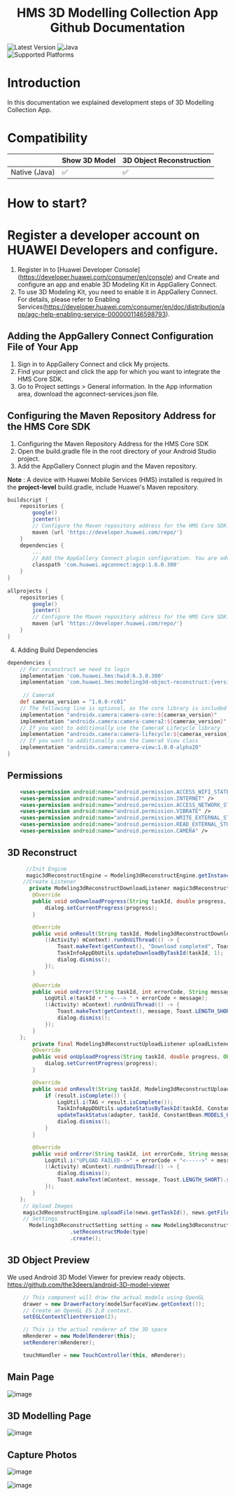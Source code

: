  <h1 align="center">HMS 3D Modelling Collection App Github Documentation</h3>
 
 ![Latest Version](https://img.shields.io/badge/latestVersion-1.0.0-yellow) ![Java](https://img.shields.io/badge/Java-ED8B00?style=for-the-badge&logo=java&logoColor=white)
<br>
![Supported Platforms](https://img.shields.io/badge/Supported_Platforms:-Native_Android-orange)


# Introduction

In this documentation we explained development steps of 3D Modelling Collection App.

# Compatibility

|   | Show 3D Model | 3D Object Reconstruction |
| --- | --- | --- |
| Native (Java) | ✅ | ✅ |

# How to start?
  
# Register a developer account on HUAWEI Developers and configure.

1. Register in to [Huawei Developer Console] (https://developer.huawei.com/consumer/en/console) and Create and configure an app and enable 3D Modeling Kit in AppGallery Connect.
2. To use 3D Modeling Kit, you need to enable it in AppGallery Connect. For details, please refer to Enabling Services(https://developer.huawei.com/consumer/en/doc/distribution/app/agc-help-enabling-service-0000001146598793).


##   Adding the AppGallery Connect Configuration File of Your App
1. Sign in to AppGallery Connect and click My projects.
2. Find your project and click the app for which you want to integrate the HMS Core SDK.
3. Go to Project settings > General information. In the App information area, download the agconnect-services.json file.

 ##  Configuring the Maven Repository Address for the HMS Core SDK
1. Configuring the Maven Repository Address for the HMS Core SDK
2. Open the build.gradle file in the root directory of your Android Studio project.
3. Add the AppGallery Connect plugin and the Maven repository.

**Note** : A device with Huawei Mobile Services (HMS) installed is required
In the **project-level** build.gradle, include Huawei's Maven repository.

```groovy
buildscript { 
    repositories { 
        google() 
        jcenter() 
        // Configure the Maven repository address for the HMS Core SDK. 
        maven {url 'https://developer.huawei.com/repo/'} 
    } 
    dependencies { 
        ... 
        // Add the AppGallery Connect plugin configuration. You are advised to use the latest plugin version. 
        classpath 'com.huawei.agconnect:agcp:1.6.0.300' 
    } 
} 
 
allprojects { 
    repositories { 
        google() 
        jcenter() 
        // Configure the Maven repository address for the HMS Core SDK. 
        maven {url 'https://developer.huawei.com/repo/'} 
    } 
} 
```
4. Adding Build Dependencies
```groovy
dependencies { 
    // For reconstruct we need to login
    implementation 'com.huawei.hms:hwid:6.3.0.300'
    implementation 'com.huawei.hms:modeling3d-object-reconstruct:{version}' 
     
     // CameraX
    def camerax_version = "1.0.0-rc01"
    // The following line is optional, as the core library is included indirectly by camera-camera2
    implementation "androidx.camera:camera-core:${camerax_version}"
    implementation "androidx.camera:camera-camera2:${camerax_version}"
    // If you want to additionally use the CameraX Lifecycle library
    implementation "androidx.camera:camera-lifecycle:${camerax_version}"
    // If you want to additionally use the CameraX View class
    implementation "androidx.camera:camera-view:1.0.0-alpha20"
}
```
## **Permissions**
```xml
    <uses-permission android:name="android.permission.ACCESS_WIFI_STATE" />
    <uses-permission android:name="android.permission.INTERNET" />
    <uses-permission android:name="android.permission.ACCESS_NETWORK_STATE" />
    <uses-permission android:name="android.permission.VIBRATE" />
    <uses-permission android:name="android.permission.WRITE_EXTERNAL_STORAGE" />
    <uses-permission android:name="android.permission.READ_EXTERNAL_STORAGE" />
    <uses-permission android:name="android.permission.CAMERA" />
```
## **3D Reconstruct**
```java
      //Init Engine
      magic3dReconstructEngine = Modeling3dReconstructEngine.getInstance(Modeling3dApp.app);
     //Create Listener
       private Modeling3dReconstructDownloadListener magic3dReconstructDownloadListener = new Modeling3dReconstructDownloadListener() {
        @Override
        public void onDownloadProgress(String taskId, double progress, Object ext) {
            dialog.setCurrentProgress(progress);
        }

        @Override
        public void onResult(String taskId, Modeling3dReconstructDownloadResult result, Object ext) {
            ((Activity) mContext).runOnUiThread(() -> {
                Toast.makeText(getContext(), "Download completed", Toast.LENGTH_SHORT).show();
                TaskInfoAppDbUtils.updateDownloadByTaskId(taskId, 1);
                dialog.dismiss();
            });
        }

        @Override
        public void onError(String taskId, int errorCode, String message) {
            LogUtil.e(taskId + " <---> " + errorCode + message);
            ((Activity) mContext).runOnUiThread(() -> {
                Toast.makeText(getContext(), message, Toast.LENGTH_SHORT).show();
                dialog.dismiss();
            });
        }
    };
        private final Modeling3dReconstructUploadListener uploadListener = new Modeling3dReconstructUploadListener() {
        @Override
        public void onUploadProgress(String taskId, double progress, Object ext) {
            dialog.setCurrentProgress(progress);
        }

        @Override
        public void onResult(String taskId, Modeling3dReconstructUploadResult result, Object ext) {
            if (result.isComplete()) {
                LogUtil.i(TAG + result.isComplete());
                TaskInfoAppDbUtils.updateStatusByTaskId(taskId, ConstantBean.MODELS_UPLOAD_COMPLETED_STATUS);
                updateTaskStatus(adapter, taskId, ConstantBean.MODELS_UPLOAD_COMPLETED_STATUS);
                dialog.dismiss();
            }
        }

        @Override
        public void onError(String taskId, int errorCode, String message) {
            LogUtil.i("UPLOAD FAILED-->" + errorCode + "<----->" + message);
            ((Activity) mContext).runOnUiThread(() -> {
                dialog.dismiss();
                Toast.makeText(mContext, message, Toast.LENGTH_SHORT).show();
            });
        }
    };
     // Upload Images
     magic3dReconstructEngine.uploadFile(news.getTaskId(), news.getFileUploadPath());
     // Settings
       Modeling3dReconstructSetting setting = new Modeling3dReconstructSetting.Factory()
                    .setReconstructMode(type)
                    .create();
```
## **3D Object Preview**
We used Android 3D Model Viewer for preview ready objects.
https://github.com/the3deers/android-3D-model-viewer
```java
     // This component will draw the actual models using OpenGL
     drawer = new DrawerFactory(modelSurfaceView.getContext());
     // Create an OpenGL ES 2.0 context.
     setEGLContextClientVersion(2);

     // This is the actual renderer of the 3D space
     mRenderer = new ModelRenderer(this);
     setRenderer(mRenderer);

     touchHandler = new TouchController(this, mRenderer);
```
## **Main Page**

![image](https://user-images.githubusercontent.com/8115505/147744514-9d74ce47-746b-4611-a444-9d5432e6cc2a.png)

## **3D Modelling Page**

![image](https://user-images.githubusercontent.com/8115505/147745090-d7a76a0e-bb64-48b5-a384-68ed54c10f95.png)

## **Capture Photos**
![image](https://user-images.githubusercontent.com/8115505/147745166-8ff5527f-d90c-455c-975a-3b0921e6e810.png)

![image](https://user-images.githubusercontent.com/8115505/147744988-0b163891-ee91-4955-a9ba-0c3150cddfce.png)
